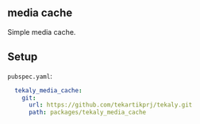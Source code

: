## media cache

Simple media cache.

## Setup

`pubspec.yaml`:

```yaml
  tekaly_media_cache:
    git:
      url: https://github.com/tekartikprj/tekaly.git
      path: packages/tekaly_media_cache
```
